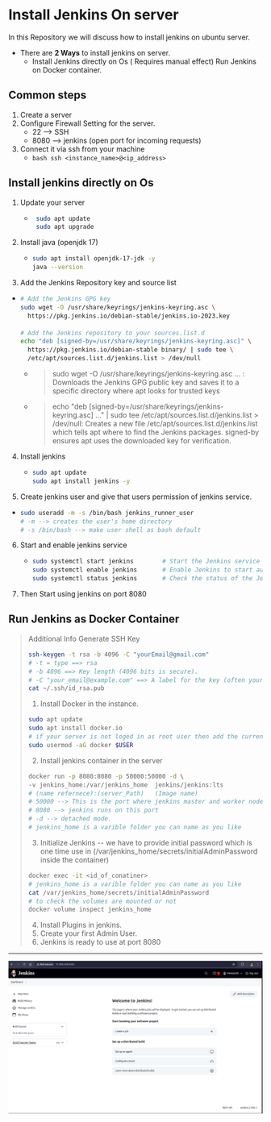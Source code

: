 # Install Jenkins On server

In this Repository we will discuss how to install jenkins on ubuntu server.

- There are **2 Ways** to install jenkins on server.
  - Install Jenkins directly on Os ( Requires manual effect)
   Run Jenkins on Docker container.

## Common steps

1. Create a server
2. Configure Firewall Setting for the server.
    - 22 --> SSH
    - 8080 --> jenkins (open port for incoming requests)
3. Connect it via ssh from your machine
   - ```bash ssh <instance_name>@<ip_address> ```   


## Install jenkins directly on Os

1. Update your server
    - ```bash
       sudo apt update
       sudo apt upgrade
       ```
2. Install java (openjdk 17)
    - ```bash
      sudo apt install openjdk-17-jdk -y
      java --version
      ```
3. Add the Jenkins Repository key and source list
  - ```bash
    # Add the Jenkins GPG key
    sudo wget -O /usr/share/keyrings/jenkins-keyring.asc \
      https://pkg.jenkins.io/debian-stable/jenkins.io-2023.key
    
    # Add the Jenkins repository to your sources.list.d
    echo "deb [signed-by=/usr/share/keyrings/jenkins-keyring.asc]" \
      https://pkg.jenkins.io/debian-stable binary/ | sudo tee \
      /etc/apt/sources.list.d/jenkins.list > /dev/null
    ```
    - > sudo wget -O /usr/share/keyrings/jenkins-keyring.asc ... : Downloads the Jenkins GPG public key and saves it to a specific directory where apt looks for trusted keys
    - > echo "deb [signed-by=/usr/share/keyrings/jenkins-keyring.asc] ..." | sudo tee /etc/apt/sources.list.d/jenkins.list > /dev/null: Creates a new file /etc/apt/sources.list.d/jenkins.list which tells apt where to find the Jenkins packages. signed-by ensures apt uses the downloaded key for verification.

4. Install jenkins
   - ```bash
     sudo apt update
     sudo apt install jenkins -y
     ```
5. Create jenkins user and give that users permission of jenkins service.
  - ```bash
    sudo useradd -m -s /bin/bash jenkins_runner_user
    # -m --> creates the user's home directory
    # -s /bin/bash --> make user shell as bash default
    ```

6. Start and enable jenkins service
   - ```bash
     sudo systemctl start jenkins        # Start the Jenkins service (if not already running)
     sudo systemctl enable jenkins       # Enable Jenkins to start automatically on boot
     sudo systemctl status jenkins       # Check the status of the Jenkins service
     ```
7. Then Start using jenkins on port 8080

## Run Jenkins as Docker Container

> Additional Info
>  Generate SSH Key
> ```bash
> ssh-keygen -t rsa -b 4096 -C "yourEmail@gmail.com"
> # -t = type ==> rsa
> # -b 4096 ==> Key length (4096 bits is secure).
> # -C "your_email@example.com" ==> A label for the key (often your email).
> cat ~/.ssh/id_rsa.pub
>```
>1. Install Docker in the instance.
>```bash
>sudo apt update
>sudo apt install docker.io
># if your server is not loged in as root user then add the current user to docker group
>sudo usermod -aG docker $USER
>```
>2. Install jenkins container in the server
>```bash
>docker run -p 8080:8080 -p 50000:50000 -d \
>-v jenkins_home:/var/jenkins_home  jenkins/jenkins:lts
># (name refernece):(server_Path)   (Image name)
># 50000 --> This is the port where jenkins master and worker nodes communicate, ( jenkins can be actually build and started as a cluster )
># 8080 --> jenkins runs on this port
># -d --> detached mode.
># jenkins_home is a varible folder you can name as you like
>```
>3. Initialize Jenkins
>  -- we have to provide initial password which is one time use in (/var/jenkins_home/secrets/initialAdminPassword inside the container)
>```bash
>docker exec -it <id_of_conatiner>
># jenkins_home is a varible folder you can name as you like
>cat /var/jenkins_home/secrets/initialAdminPassword
># to check the volumes are mounted or not
>docker volume inspect jenkins_home
>```
>4. Install Plugins in jenkins.
>5. Create your first Admin User.
>6. Jenkins is ready to use at port 8080

<hr>
   
![Jenkins Server](jenkins_server.png)






